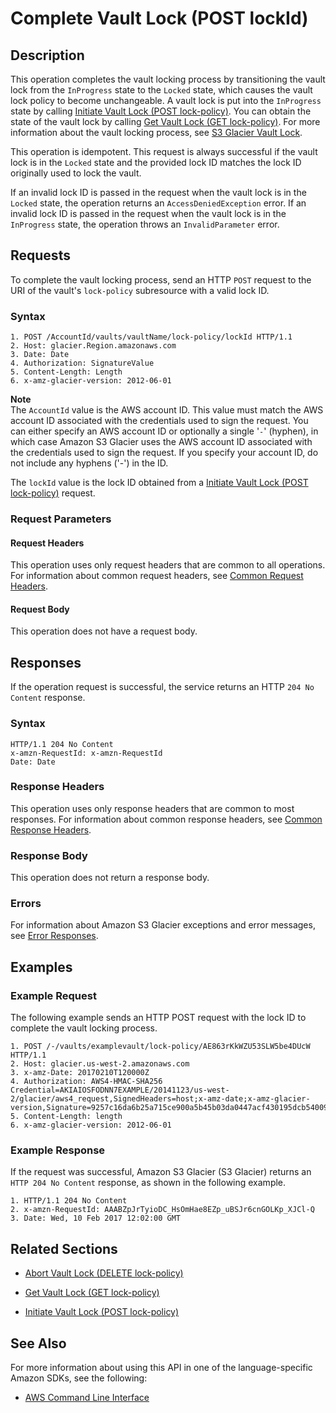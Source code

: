 # Complete Vault Lock \(POST lockId\)<a name="api-CompleteVaultLock"></a>

## Description<a name="api-CompleteVaultLock-description"></a>

This operation completes the vault locking process by transitioning the vault lock from the `InProgress` state to the `Locked` state, which causes the vault lock policy to become unchangeable\. A vault lock is put into the `InProgress` state by calling [Initiate Vault Lock \(POST lock\-policy\)](api-InitiateVaultLock.md)\. You can obtain the state of the vault lock by calling [Get Vault Lock \(GET lock\-policy\)](api-GetVaultLock.md)\. For more information about the vault locking process, see [S3 Glacier Vault Lock](vault-lock.md)\. 

This operation is idempotent\. This request is always successful if the vault lock is in the `Locked` state and the provided lock ID matches the lock ID originally used to lock the vault\.

If an invalid lock ID is passed in the request when the vault lock is in the `Locked` state, the operation returns an `AccessDeniedException` error\. If an invalid lock ID is passed in the request when the vault lock is in the `InProgress` state, the operation throws an `InvalidParameter` error\.

## Requests<a name="api-CompleteVaultLock-requests"></a>

To complete the vault locking process, send an HTTP `POST` request to the URI of the vault's `lock-policy` subresource with a valid lock ID\.

### Syntax<a name="api-CompleteVaultLock-requests-syntax"></a>

```
1. POST /AccountId/vaults/vaultName/lock-policy/lockId HTTP/1.1
2. Host: glacier.Region.amazonaws.com
3. Date: Date
4. Authorization: SignatureValue
5. Content-Length: Length
6. x-amz-glacier-version: 2012-06-01
```

**Note**  
The `AccountId` value is the AWS account ID\. This value must match the AWS account ID associated with the credentials used to sign the request\. You can either specify an AWS account ID or optionally a single '`-`' \(hyphen\), in which case Amazon S3 Glacier uses the AWS account ID associated with the credentials used to sign the request\. If you specify your account ID, do not include any hyphens \('\-'\) in the ID\.

 The `lockId` value is the lock ID obtained from a [Initiate Vault Lock \(POST lock\-policy\)](api-InitiateVaultLock.md) request\.

### Request Parameters<a name="api-CompleteVaultLock-requestParameters"></a>

#### Request Headers<a name="api-CompleteVaultLock-requests-headers"></a>

This operation uses only request headers that are common to all operations\. For information about common request headers, see [Common Request Headers](api-common-request-headers.md)\.

#### Request Body<a name="api-CompleteVaultLock-requests-elements"></a>

This operation does not have a request body\.

## Responses<a name="api-CompleteVaultLock-responses"></a>

If the operation request is successful, the service returns an HTTP `204 No Content` response\.

### Syntax<a name="api-CompleteVaultLock-response-syntax"></a>

```
HTTP/1.1 204 No Content
x-amzn-RequestId: x-amzn-RequestId
Date: Date
```

### Response Headers<a name="api-CompleteVaultLock-responses-headers"></a>

This operation uses only response headers that are common to most responses\. For information about common response headers, see [Common Response Headers](api-common-response-headers.md)\.

### Response Body<a name="api-CompleteVaultLock-responses-elements"></a>

This operation does not return a response body\.

### Errors<a name="api-CompleteVaultLock-responses-errors"></a>

For information about Amazon S3 Glacier exceptions and error messages, see [Error Responses](api-error-responses.md)\.

## Examples<a name="api-CompleteVaultLock-examples"></a>

### Example Request<a name="api-CompleteVaultLock-example-request"></a>

The following example sends an HTTP POST request with the lock ID to complete the vault locking process\. 

```
1. POST /-/vaults/examplevault/lock-policy/AE863rKkWZU53SLW5be4DUcW HTTP/1.1
2. Host: glacier.us-west-2.amazonaws.com
3. x-amz-Date: 20170210T120000Z
4. Authorization: AWS4-HMAC-SHA256 Credential=AKIAIOSFODNN7EXAMPLE/20141123/us-west-2/glacier/aws4_request,SignedHeaders=host;x-amz-date;x-amz-glacier-version,Signature=9257c16da6b25a715ce900a5b45b03da0447acf430195dcb540091b12966f2a2
5. Content-Length: length
6. x-amz-glacier-version: 2012-06-01
```

### Example Response<a name="api-CompleteVaultLock-example-response"></a>

If the request was successful, Amazon S3 Glacier \(S3 Glacier\) returns an `HTTP 204 No Content` response, as shown in the following example\.

```
1. HTTP/1.1 204 No Content
2. x-amzn-RequestId: AAABZpJrTyioDC_HsOmHae8EZp_uBSJr6cnGOLKp_XJCl-Q
3. Date: Wed, 10 Feb 2017 12:02:00 GMT
```

## Related Sections<a name="related-sections-CompleteVaultLock"></a>

 
+ [Abort Vault Lock \(DELETE lock\-policy\)](api-AbortVaultLock.md)

 
+ [Get Vault Lock \(GET lock\-policy\)](api-GetVaultLock.md)

 
+ [Initiate Vault Lock \(POST lock\-policy\)](api-InitiateVaultLock.md)

## See Also<a name="api-CompleteVaultLock-SeeAlso"></a>

For more information about using this API in one of the language\-specific Amazon SDKs, see the following:
+  [AWS Command Line Interface](https://docs.aws.amazon.com/cli/latest/reference/glacier/complete-vault-lock.html) 